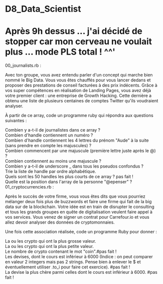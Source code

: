 # D8_Data_Scientist

# Après 9h dessus ... j'ai décidé de stopper car mon cerveau ne voulait plus ... mode PLS total ! ^^'

00_journalists.rb : 

Avec ton groupe, vous avez entendu parler d'un concept qui marche bien nommé le Big Data. Vous vous êtes chauffés pour vous lancer dedans et proposer des prestations de conseil facturées à des prix indécents. Grâce à vos super compétences en réalisation de Landing Pages, vous avez déjà votre premier client : une entreprise de Growth Hacking. Cette dernière a obtenu une liste de plusieurs centaines de comptes Twitter qu'ils voudraient analyser.

À partir de ce array, code un programme ruby qui répondra aux questions suivantes :

Combien y a-t-il de journalistes dans ce array ? <br>
Combien d'handle contiennent un numéro ? <br>
Combien d'handle contiennent les 4 lettres du prénom "Aude" à la suite (sans prendre en compte les majuscules) ? <br>
Combien commencent par une majuscule (première lettre juste après le @) ? <br>
Combien contiennent au moins une majuscule ? <br>
Combien y a-t-il de underscore _ dans tous les pseudos confondus ? <br>
Trie la liste de handle par ordre alphabétique. <br>
Quels sont les 50 handles les plus courts de ce array ?  pas fait ! <br>
Quelle est la position dans l'array de la personne "@epenser" ? <br>
01_cryptocurrencies.rb : 

Après le succès de votre firme, vous vous êtes dits que vous pourriez mélanger deux fois plus de buzzwords et faire une firme qui fait de la big data sur de la blockchain. Votre idée est en train de disrupter le consulting et tous les grands groupes en quête de digitalisation veulent faire appel à vos services. Vous venez de signer un contrat pour Carrefour.io et vous allez devoir analyser des données de cryptomonnaies.

Une fois cette association réalisée, code un programme Ruby pour donner :

La ou les crypto qui ont la plus grosse valeur. <br>
La ou les crypto qui ont la plus petite valeur. <br>
Le nombre de crypto contenant le mot "coin".#pas fait ! <br>
Les devises, dont le cours est inférieur à 6000 (Indice : on peut comparer en valeur 2 integers mais pas 2 strings. Pense bien à enlever le $ et éventuellement utiliser .to_i pour faire cet exercice). #pas fait ! <br>
La devise la plus chère parmi celles dont le cours est inférieur à 6000.   #pas fait !
